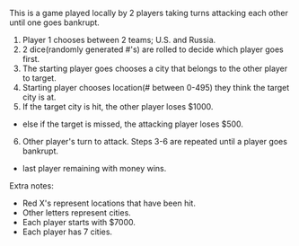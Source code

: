This is a game played locally by 2 players taking turns attacking each other until one goes bankrupt.

1. Player 1 chooses between 2 teams; U.S. and Russia.
2. 2 dice(randomly generated #'s) are rolled to decide which player goes first.
3. The starting player goes chooses a city that belongs to the other player to target.
4. Starting player chooses location(# between 0-495) they think the target city is at.
5. If the target city is hit, the other player loses $1000.
  - else if the target is missed, the attacking player loses $500.
6. Other player's turn to attack. Steps 3-6 are repeated until a player goes bankrupt.
  - last player remaining with money wins.

Extra notes:
  - Red X's represent locations that have been hit.
  - Other letters represent cities.
  - Each player starts with $7000.
  - Each player has 7 cities.
